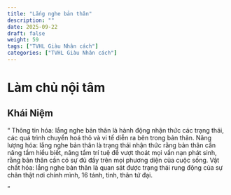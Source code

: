 ```yaml
---
title: "Lắng nghe bản thân"
description: ""
date: 2025-09-22
draft: false
weight: 59
tags: ["TVHL Giàu Nhân cách"]
categories: ["TVHL Giàu Nhân cách"]
---
```


# Làm chủ nội tâm

<!-- **Mã:** 
**Nhóm:**  -->

## Khái Niệm

“ 
Thông tin hóa: lắng nghe bản thân là hành động nhận thức các trạng thái, các quá trình chuyển hoá thô và vi tế diễn ra bên trong bản thân.
Năng lượng hóa: lắng nghe bản thân là trạng thái nhận thức rằng bản thân cần nâng tầm hiểu biết, nâng tầm trí tuệ để vượt thoát mọi vấn nạn phát sinh, rằng bản thân cần có sự đủ đầy trên mọi phương diện của cuộc sống.
Vật chất hóa: lắng nghe bản thân là quan sát được trạng thái rung động của sự chân thật nơi chính mình, 16 tánh, tình, thân tứ đại.

”